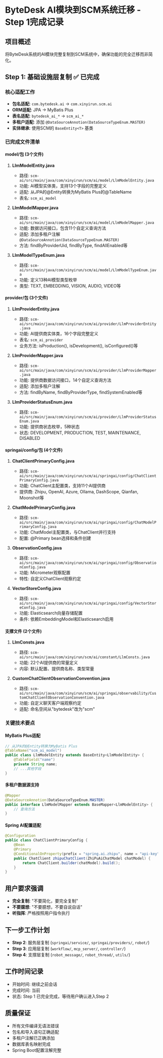 # ByteDesk AI模块到SCM系统迁移 - Step 1完成记录

## 项目概述
将ByteDesk系统的AI模块完整复制到SCM系统中，确保功能的完全迁移而非简化。

## Step 1: 基础设施层复制 ✅ 已完成

### 核心适配工作
- **包名适配**: `com.bytedesk.ai` → `com.xinyirun.scm.ai`
- **ORM适配**: JPA → MyBatis Plus 
- **表名适配**: `bytedesk_ai_*` → `scm_ai_*`
- **多租户适配**: 添加 `@DataSourceAnnotion(DataSourceTypeEnum.MASTER)`
- **实体继承**: 使用SCM的 `BaseEntity<T>` 基类

### 已完成文件清单

#### model/包 (3个文件)
1. **LlmModelEntity.java**
   - 路径: `scm-ai/src/main/java/com/xinyirun/scm/ai/model/LlmModelEntity.java`
   - 功能: AI模型实体类，支持13个字段的完整定义
   - 适配: 从JPA的@Entity转换为MyBatis Plus的@TableName
   - 表名: `scm_ai_model`

2. **LlmModelMapper.java** 
   - 路径: `scm-ai/src/main/java/com/xinyirun/scm/ai/model/LlmModelMapper.java`
   - 功能: 数据访问接口，包含11个自定义查询方法
   - 适配: 添加多租户注解 `@DataSourceAnnotion(DataSourceTypeEnum.MASTER)`
   - 方法: findByProviderUid, findByType, findAllEnabled等

3. **LlmModelTypeEnum.java**
   - 路径: `scm-ai/src/main/java/com/xinyirun/scm/ai/model/LlmModelTypeEnum.java`
   - 功能: 定义13种AI模型类型枚举
   - 类型: TEXT, EMBEDDING, VISION, AUDIO, VIDEO等

#### provider/包 (3个文件)
1. **LlmProviderEntity.java**
   - 路径: `scm-ai/src/main/java/com/xinyirun/scm/ai/provider/LlmProviderEntity.java`
   - 功能: AI提供商实体类，16个字段完整定义
   - 表名: `scm_ai_provider`
   - 业务方法: isProduction(), isDevelopment(), isConfigured()等

2. **LlmProviderMapper.java**
   - 路径: `scm-ai/src/main/java/com/xinyirun/scm/ai/provider/LlmProviderMapper.java`
   - 功能: 提供商数据访问接口，14个自定义查询方法
   - 适配: 添加多租户注解
   - 方法: findByName, findByProviderType, findSystemEnabled等

3. **LlmProviderStatusEnum.java**
   - 路径: `scm-ai/src/main/java/com/xinyirun/scm/ai/provider/LlmProviderStatusEnum.java`
   - 功能: 提供商状态枚举，5种状态
   - 状态: DEVELOPMENT, PRODUCTION, TEST, MAINTENANCE, DISABLED

#### springai/config/包 (4个文件)
1. **ChatClientPrimaryConfig.java**
   - 路径: `scm-ai/src/main/java/com/xinyirun/scm/ai/springai/config/ChatClientPrimaryConfig.java`
   - 功能: ChatClient主配置类，支持11个AI提供商
   - 提供商: Zhipu, OpenAI, Azure, Ollama, DashScope, Qianfan, Moonshot等

2. **ChatModelPrimaryConfig.java**
   - 路径: `scm-ai/src/main/java/com/xinyirun/scm/ai/springai/config/ChatModelPrimaryConfig.java`
   - 功能: ChatModel主配置类，与ChatClient并行支持
   - 配置: @Primary bean选择和条件创建

3. **ObservationConfig.java**
   - 路径: `scm-ai/src/main/java/com/xinyirun/scm/ai/springai/config/ObservationConfig.java`
   - 功能: Micrometer观察配置
   - 特性: 自定义ChatClient观察约定

4. **VectorStoreConfig.java**
   - 路径: `scm-ai/src/main/java/com/xinyirun/scm/ai/springai/config/VectorStoreConfig.java`
   - 功能: Elasticsearch向量存储配置
   - 条件: 依赖EmbeddingModel和Elasticsearch启用

#### 支撑文件 (2个文件)
1. **LlmConsts.java**
   - 路径: `scm-ai/src/main/java/com/xinyirun/scm/ai/constant/LlmConsts.java`
   - 功能: 22个AI提供商的常量定义
   - 内容: 默认配置、提供商名称、类型常量

2. **CustomChatClientObservationConvention.java**
   - 路径: `scm-ai/src/main/java/com/xinyirun/scm/ai/springai/observability/CustomChatClientObservationConvention.java`
   - 功能: 自定义聊天客户端观察约定
   - 适配: 命名空间从"bytedesk"改为"scm"

### 关键技术要点

#### MyBatis Plus适配
```java
// 从JPA的@Entity转换为MyBatis Plus
@TableName("scm_ai_model")
public class LlmModelEntity extends BaseEntity<LlmModelEntity> {
    @TableField("name")
    private String name;
    // ...其他字段
}
```

#### 多租户数据源支持
```java
@Mapper
@DataSourceAnnotion(DataSourceTypeEnum.MASTER)
public interface LlmModelMapper extends BaseMapper<LlmModelEntity> {
    // 查询方法
}
```

#### Spring AI配置适配
```java
@Configuration
public class ChatClientPrimaryConfig {
    @Bean
    @Primary
    @ConditionalOnProperty(prefix = "spring.ai.zhipu", name = "api-key")
    public ChatClient zhipuChatClient(ZhiPuAiChatModel chatModel) {
        return ChatClient.builder(chatModel).build();
    }
}
```

## 用户要求强调
- **完全复制**: "不要简化，要完全复制"
- **不要臆想**: "不要臆想，不要自说自话" 
- **听指挥**: 严格按照用户指令执行

## 下一步工作计划
- **Step 2**: 服务层复制 (`springai/service/`, `springai/providers/`, `robot/`)
- **Step 3**: 应用层复制 (`workflow/`, `mcp_server/`, `controller/`)
- **Step 4**: 支撑层复制 (`robot_message/`, `robot_thread/`, `utils/`)

## 工作时间记录
- 开始时间: 继续之前会话
- 完成时间: 当前
- 状态: Step 1 已完全完成，等待用户确认进入Step 2

## 质量保证
- 所有文件编译无语法错误
- 包名和导入语句正确适配
- 多租户注解已正确添加
- 数据库表名映射完成
- Spring Boot配置注解完整